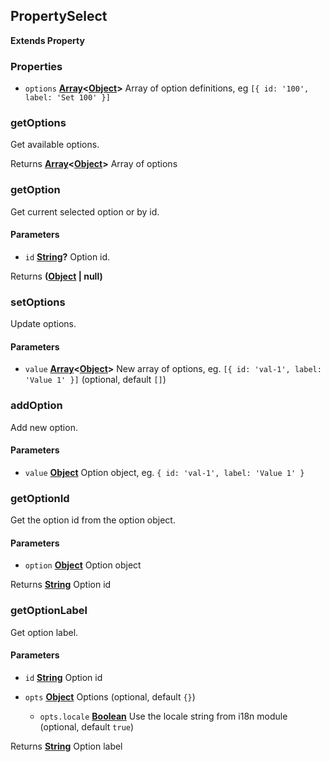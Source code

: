 <!-- Generated by documentation.js. Update this documentation by updating the source code. -->

## PropertySelect

**Extends Property**

### Properties

*   `options` **[Array][1]<[Object][2]>** Array of option definitions, eg `[{ id: '100', label: 'Set 100' }]`

### getOptions

Get available options.

Returns **[Array][1]<[Object][2]>** Array of options

### getOption

Get current selected option or by id.

#### Parameters

*   `id` **[String][3]?** Option id.

Returns **([Object][2] | null)** 

### setOptions

Update options.

#### Parameters

*   `value` **[Array][1]<[Object][2]>** New array of options, eg. `[{ id: 'val-1', label: 'Value 1' }]` (optional, default `[]`)

### addOption

Add new option.

#### Parameters

*   `value` **[Object][2]** Option object, eg. `{ id: 'val-1', label: 'Value 1' }`

### getOptionId

Get the option id from the option object.

#### Parameters

*   `option` **[Object][2]** Option object

Returns **[String][3]** Option id

### getOptionLabel

Get option label.

#### Parameters

*   `id` **[String][3]** Option id
*   `opts` **[Object][2]** Options (optional, default `{}`)

    *   `opts.locale` **[Boolean][4]** Use the locale string from i18n module (optional, default `true`)

Returns **[String][3]** Option label

[1]: https://developer.mozilla.org/docs/Web/JavaScript/Reference/Global_Objects/Array

[2]: https://developer.mozilla.org/docs/Web/JavaScript/Reference/Global_Objects/Object

[3]: https://developer.mozilla.org/docs/Web/JavaScript/Reference/Global_Objects/String

[4]: https://developer.mozilla.org/docs/Web/JavaScript/Reference/Global_Objects/Boolean
